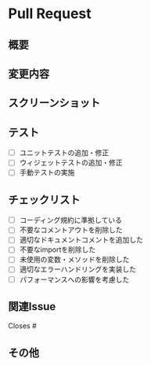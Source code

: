 # Pull Request

## 概要
<!-- 変更内容の概要を簡潔に説明してください -->

## 変更内容
<!-- 具体的な変更内容を箇条書きで記載してください -->

## スクリーンショット
<!-- UIの変更がある場合は、変更前後のスクリーンショットを添付してください -->

## テスト

- [ ] ユニットテストの追加・修正
- [ ] ウィジェットテストの追加・修正
- [ ] 手動テストの実施

## チェックリスト

- [ ] コーディング規約に準拠している
- [ ] 不要なコメントアウトを削除した
- [ ] 適切なドキュメントコメントを追加した
- [ ] 不要なimportを削除した
- [ ] 未使用の変数・メソッドを削除した
- [ ] 適切なエラーハンドリングを実装した
- [ ] パフォーマンスへの影響を考慮した

## 関連Issue
<!-- 関連するIssueのリンクを記載してください -->
Closes #

## その他
<!-- レビュアーへの注意事項や補足情報があれば記載してください --> 